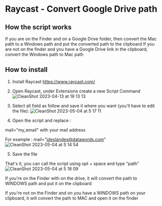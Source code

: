 # Raycast - Convert Google Drive path

## How the script works
If you are on the Finder and on a Google Drive folder, then convert the Mac path to a Windows path and put the converted path to the clipboard
If you are not on the finder and you have a Google Drive link in the clipboard, convert the Windows path to Mac path

## How to install
1. Install Raycast https://www.raycast.com/
2. Open Raycast, under Extensions create a new Script Command
![CleanShot 2023-04-13 at 19 13 13](https://user-images.githubusercontent.com/47465584/231834834-68c5a745-4378-4bb2-9c14-60e934d7ac71.jpg)

3. Select all field as follow and save it where you want (you'll have to edit the file):
![CleanShot 2023-05-04 at 5 17 11](https://user-images.githubusercontent.com/47465584/236252355-f94e4227-16f7-439e-81f6-57f8bba758b1.jpg)


4. Open the script and replace :

mail="my_email" with your mail address

For example : mail="jdeslandes@datawords.com"
![CleanShot 2023-05-04 at 5 14 54](https://user-images.githubusercontent.com/47465584/236251937-016bfe0c-31d2-4954-af77-1108a282260b.jpg)


5. Save the file

That's it, you can call the script using opt + space and type "path"
![CleanShot 2023-05-04 at 5 18 09](https://user-images.githubusercontent.com/47465584/236252568-86f52972-735e-44ff-92ad-824f2ed1c880.jpg)

If you're on the Finder with on the drive, it will convert the path to WINDOWS path and put it on the clipboard

If you're not on the Finder and on you have a WINDOWS path on your clipboard, it will convert the path to MAC and open it on the finder
